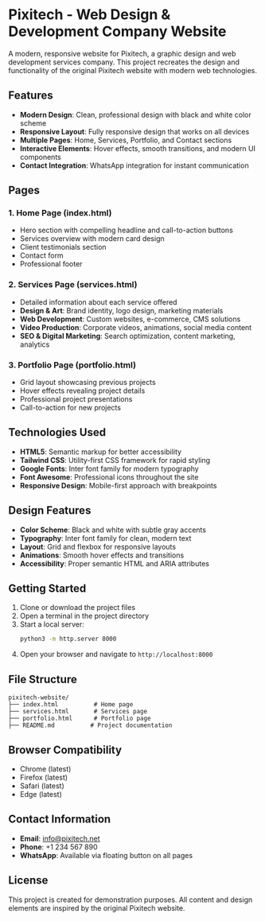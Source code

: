 # Pixitech - Web Design & Development Company Website

A modern, responsive website for Pixitech, a graphic design and web development services company. This project recreates the design and functionality of the original Pixitech website with modern web technologies.

## Features

- **Modern Design**: Clean, professional design with black and white color scheme
- **Responsive Layout**: Fully responsive design that works on all devices
- **Multiple Pages**: Home, Services, Portfolio, and Contact sections
- **Interactive Elements**: Hover effects, smooth transitions, and modern UI components
- **Contact Integration**: WhatsApp integration for instant communication

## Pages

### 1. Home Page (index.html)
- Hero section with compelling headline and call-to-action buttons
- Services overview with modern card design
- Client testimonials section
- Contact form
- Professional footer

### 2. Services Page (services.html)
- Detailed information about each service offered
- **Design & Art**: Brand identity, logo design, marketing materials
- **Web Development**: Custom websites, e-commerce, CMS solutions
- **Video Production**: Corporate videos, animations, social media content
- **SEO & Digital Marketing**: Search optimization, content marketing, analytics

### 3. Portfolio Page (portfolio.html)
- Grid layout showcasing previous projects
- Hover effects revealing project details
- Professional project presentations
- Call-to-action for new projects

## Technologies Used

- **HTML5**: Semantic markup for better accessibility
- **Tailwind CSS**: Utility-first CSS framework for rapid styling
- **Google Fonts**: Inter font family for modern typography
- **Font Awesome**: Professional icons throughout the site
- **Responsive Design**: Mobile-first approach with breakpoints

## Design Features

- **Color Scheme**: Black and white with subtle gray accents
- **Typography**: Inter font family for clean, modern text
- **Layout**: Grid and flexbox for responsive layouts
- **Animations**: Smooth hover effects and transitions
- **Accessibility**: Proper semantic HTML and ARIA attributes

## Getting Started

1. Clone or download the project files
2. Open a terminal in the project directory
3. Start a local server:
   ```bash
   python3 -m http.server 8000
   ```
4. Open your browser and navigate to `http://localhost:8000`

## File Structure

```
pixitech-website/
├── index.html          # Home page
├── services.html       # Services page
├── portfolio.html      # Portfolio page
├── README.md          # Project documentation
```

## Browser Compatibility

- Chrome (latest)
- Firefox (latest)
- Safari (latest)
- Edge (latest)

## Contact Information

- **Email**: info@pixitech.net
- **Phone**: +1 234 567 890
- **WhatsApp**: Available via floating button on all pages

## License

This project is created for demonstration purposes. All content and design elements are inspired by the original Pixitech website.
